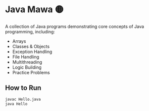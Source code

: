 # Java Mawa 🟡

A collection of Java programs demonstrating core concepts of Java programming, including:
- Arrays
- Classes & Objects
- Exception Handling
- File Handling
- Multithreading
- Logic Building
- Practice Problems

## How to Run
```bash
javac Hello.java
java Hello
